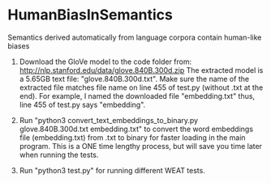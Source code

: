 # HumanBiasInSemantics
Semantics derived automatically from language corpora contain human-like biases

1) Download the GloVe model to the code folder from: http://nlp.stanford.edu/data/glove.840B.300d.zip
The extracted model is a 5.65GB text file: "glove.840B.300d.txt". Make sure the name of the extracted file matches file name on line 455 of test.py (without .txt at the end). For example, I named the downloaded file "embedding.txt" thus, line 455 of test.py says "embedding".

2) Run "python3 convert_text_embeddings_to_binary.py glove.840B.300d.txt embedding.txt" to convert the word embeddings file (embedding.txt) from .txt
to binary for faster loading in the main program. This is a ONE time lengthy process, but will save you time later when running the tests.

3) Run "python3 test.py" for running different WEAT tests.
